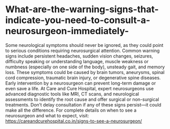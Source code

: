 # What-are-the-warning-signs-that-indicate-you-need-to-consult-a-neurosurgeon-immediately-

Some neurological symptoms should never be ignored, as they could point to serious conditions requiring neurosurgical attention. Common warning signs include persistent headaches, sudden vision changes, seizures, difficulty speaking or understanding language, muscle weakness or numbness (especially on one side of the body), unsteady gait, and memory loss. These symptoms could be caused by brain tumors, aneurysms, spinal cord compression, traumatic brain injury, or degenerative spine diseases. Early intervention by a neurosurgeon can prevent long-term damage or even save a life. At Care and Cure Hospital, expert neurosurgeons use advanced diagnostic tools like MRI, CT scans, and neurological assessments to identify the root cause and offer surgical or non-surgical treatments. Don’t delay consultation if any of these signs persist—it could make all the difference. For complete details on when to see a neurosurgeon and what to expect, visit:
https://careandcurehospital.co.in/signs-to-see-a-neurosurgeon/
